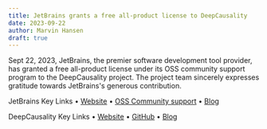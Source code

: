 ```yaml
---
title: JetBrains grants a free all-product license to DeepCausality
date: 2023-09-22
author: Marvin Hansen
draft: true
---
```


Sept 22, 2023, JetBrains, the premier software development tool provider, has granted a free all-product license under its OSS community support program to the DeepCausality project. The project team sincerely expresses gratitude towards JetBrains's generous contribution.


JetBrains Key Links
•	[Website](https://www.jetbrains.com/)
•	[OSS Community support](https://www.jetbrains.com/community/opensource/#support)
•	[Blog](https://blog.jetbrains.com/)


DeepCausality Key Links
•	[Website](https://deepcausality.com/)
•	[GitHub](https://github.com/deepcausality-rs)
•	[Blog](https://deepcausality.com/blog/)
